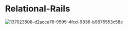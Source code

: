 # Relational-Rails
![137023508-d2acca76-9595-4fcd-9836-b9676553c58e](https://user-images.githubusercontent.com/87627363/137026288-d2d070b2-7cc9-4c40-af58-b24d7a3130bd.png)
